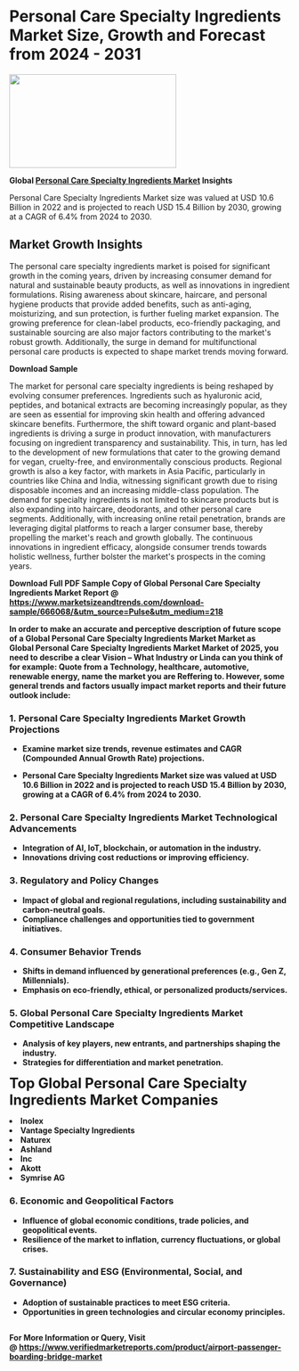 <H1>Personal Care Specialty Ingredients Market Size, Growth and Forecast from 2024 - 2031</H1><img class="aligncenter size-medium wp-image-584254" src="https://thirdeyenews.in/wp-content/uploads/2024/09/Global-Market-Research-300x168.jpeg" alt="" width="300" height="168" /><p><strong>Global&nbsp;<a href="https://www.marketsizeandtrends.com/download-sample/666068/&amp;utm_source=Pulse&amp;utm_medium=218">Personal Care Specialty Ingredients Market</a> Insights</strong></p><p>Personal Care Specialty Ingredients Market size was valued at USD 10.6 Billion in 2022 and is projected to reach USD 15.4 Billion by 2030, growing at a CAGR of 6.4% from 2024 to 2030.</p><p><h2>Market Growth Insights</h2> <p>The personal care specialty ingredients market is poised for significant growth in the coming years, driven by increasing consumer demand for natural and sustainable beauty products, as well as innovations in ingredient formulations. Rising awareness about skincare, haircare, and personal hygiene products that provide added benefits, such as anti-aging, moisturizing, and sun protection, is further fueling market expansion. The growing preference for clean-label products, eco-friendly packaging, and sustainable sourcing are also major factors contributing to the market's robust growth. Additionally, the surge in demand for multifunctional personal care products is expected to shape market trends moving forward.</p> <p><strong>Download Sample</strong></p> <p>The market for personal care specialty ingredients is being reshaped by evolving consumer preferences. Ingredients such as hyaluronic acid, peptides, and botanical extracts are becoming increasingly popular, as they are seen as essential for improving skin health and offering advanced skincare benefits. Furthermore, the shift toward organic and plant-based ingredients is driving a surge in product innovation, with manufacturers focusing on ingredient transparency and sustainability. This, in turn, has led to the development of new formulations that cater to the growing demand for vegan, cruelty-free, and environmentally conscious products. Regional growth is also a key factor, with markets in Asia Pacific, particularly in countries like China and India, witnessing significant growth due to rising disposable incomes and an increasing middle-class population. The demand for specialty ingredients is not limited to skincare products but is also expanding into haircare, deodorants, and other personal care segments. Additionally, with increasing online retail penetration, brands are leveraging digital platforms to reach a larger consumer base, thereby propelling the market's reach and growth globally. The continuous innovations in ingredient efficacy, alongside consumer trends towards holistic wellness, further bolster the market's prospects in the coming years. <p><strong></p><p><span class=""><strong>Download Full PDF Sample Copy of Global Personal Care Specialty Ingredients Market Report</strong> @ <a href="https://www.marketsizeandtrends.com/download-sample/666068/&amp;utm_source=Pulse&amp;utm_medium=218" target="_blank">https://www.marketsizeandtrends.com/download-sample/666068/&amp;utm_source=Pulse&amp;utm_medium=218</a></span></p><p>In order to make an accurate and perceptive description of future scope of a Global&nbsp;Personal Care Specialty Ingredients Market Market as Global&nbsp;Personal Care Specialty Ingredients Market Market of 2025, you need to describe a clear Vision &ndash; What Industry or Linda can you think of for example: Quote from a Technology, healthcare, automotive, renewable energy, name the market you are Reffering to. However, some general trends and factors usually impact market reports and their future outlook include:</p><h3>1.&nbsp;<strong>Personal Care Specialty Ingredients Market Growth Projections</strong></h3><ul><li>Examine market size trends, revenue estimates and CAGR (Compounded Annual Growth Rate) projections.</li><li><p>Personal Care Specialty Ingredients Market size was valued at USD 10.6 Billion in 2022 and is projected to reach USD 15.4 Billion by 2030, growing at a CAGR of 6.4% from 2024 to 2030.</p></li></ul><h3>2.&nbsp;<strong>Personal Care Specialty Ingredients Market Technological Advancements</strong></h3><ul><li>Integration of AI, IoT, blockchain, or automation in the industry.</li><li>Innovations driving cost reductions or improving efficiency.</li></ul><h3>3.&nbsp;<strong>Regulatory and Policy Changes</strong></h3><ul><li>Impact of global and regional regulations, including sustainability and carbon-neutral goals.</li><li>Compliance challenges and opportunities tied to government initiatives.</li></ul><h3>4.&nbsp;<strong>Consumer Behavior Trends</strong></h3><ul><li>Shifts in demand influenced by generational preferences (e.g., Gen Z, Millennials).</li><li>Emphasis on eco-friendly, ethical, or personalized products/services.</li></ul><h3>5.&nbsp;<strong>Global Personal Care Specialty Ingredients Market Competitive Landscape</strong></h3><ul><li>Analysis of key players, new entrants, and partnerships shaping the industry.</li><li>Strategies for differentiation and market penetration.</li></ul><p data-pm-slice="1 1 []"><span style="color: inherit; font-family: inherit; font-size: 25px;">Top Global Personal Care Specialty Ingredients Market Companies</span></p><div class="" data-test-id=""><p><li>Inolex</li><li> Vantage Specialty Ingredients</li><li> Naturex</li><li> Ashland</li><li> Inc</li><li> Akott</li><li> Symrise AG</li></p></div><h3>6.&nbsp;<strong>Economic and Geopolitical Factors</strong></h3><ul><li>Influence of global economic conditions, trade policies, and geopolitical events.</li><li>Resilience of the market to inflation, currency fluctuations, or global crises.</li></ul><h3>7.&nbsp;<strong>Sustainability and ESG (Environmental, Social, and Governance)</strong></h3><ul><li>Adoption of sustainable practices to meet ESG criteria.</li><li>Opportunities in green technologies and circular economy principles.</li></ul><h2><strong style="font-size: 14px;">For More Information or Query, Visit @&nbsp;</strong><a style="background-color: #ffffff; font-size: 14px;" href="https://www.marketsizeandtrends.com/report/personal-care-specialty-ingredients-market/" target="_blank">https://www.verifiedmarketreports.com/product/airport-passenger-boarding-bridge-market</a></h2>
